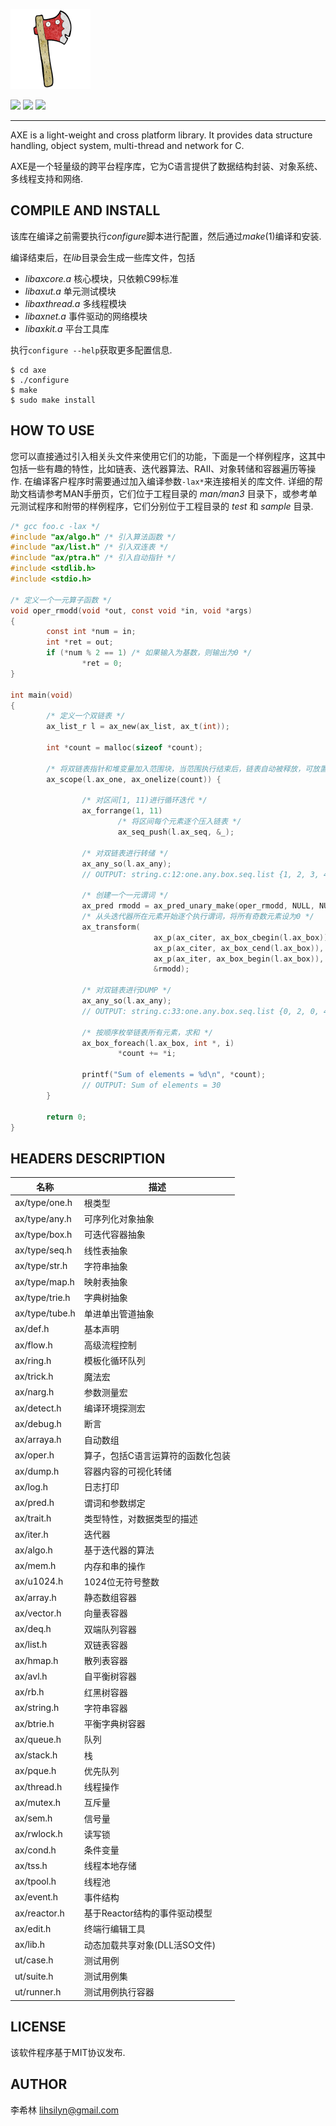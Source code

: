 ![AXE](./logo.png)

![](https://img.shields.io/badge/build-passing-green) ![](https://img.shields.io/badge/license-MIT-red) ![](https://img.shields.io/badge/language-C-purple)

---

AXE is a light-weight and cross platform library. It provides data structure handling, object system, multi-thread and network for C.

AXE是一个轻量级的跨平台程序库，它为C语言提供了数据结构封装、对象系统、多线程支持和网络.

## COMPILE AND INSTALL

该库在编译之前需要执行*configure*脚本进行配置，然后通过*make*(1)编译和安装.

编译结束后，在*lib*目录会生成一些库文件，包括

* *libaxcore.a* 核心模块，只依赖C99标准
* *libaxut.a* 单元测试模块
* *libaxthread.a* 多线程模块
* *libaxnet.a* 事件驱动的网络模块
* *libaxkit.a* 平台工具库

执行`configure --help`获取更多配置信息.

```
$ cd axe
$ ./configure
$ make
$ sudo make install
```

## HOW TO USE

您可以直接通过引入相关头文件来使用它们的功能，下面是一个样例程序，这其中包括一些有趣的特性，比如链表、迭代器算法、RAII、对象转储和容器遍历等操作. 在编译客户程序时需要通过加入编译参数`-lax*`来连接相关的库文件. 详细的帮助文档请参考MAN手册页，它们位于工程目录的 *man/man3* 目录下，或参考单元测试程序和附带的样例程序，它们分别位于工程目录的 *test* 和 *sample* 目录. 

```c
/* gcc foo.c -lax */
#include "ax/algo.h" /* 引入算法函数 */
#include "ax/list.h" /* 引入双连表 */
#include "ax/ptra.h" /* 引入自动指针 */
#include <stdlib.h>
#include <stdio.h>

/* 定义一个一元算子函数 */
void oper_rmodd(void *out, const void *in, void *args)
{
        const int *num = in;
        int *ret = out;
        if (*num % 2 == 1) /* 如果输入为基数，则输出为0 */
                *ret = 0;
}

int main(void)
{
        /* 定义一个双链表 */
        ax_list_r l = ax_new(ax_list, ax_t(int));

        int *count = malloc(sizeof *count);

        /* 将双链表指针和堆变量加入范围块，当范围执行结束后，链表自动被释放，可放置多个指针 */
        ax_scope(l.ax_one, ax_onelize(count)) {

                /* 对区间[1, 11)进行循环迭代 */
                ax_forrange(1, 11)
                        /* 将区间每个元素逐个压入链表 */
                        ax_seq_push(l.ax_seq, &_);

                /* 对双链表进行转储 */
                ax_any_so(l.ax_any);
                // OUTPUT: string.c:12:one.any.box.seq.list {1, 2, 3, 4, 5, 6, 7, 8, 9, 10}

                /* 创建一个一元谓词 */
                ax_pred rmodd = ax_pred_unary_make(oper_rmodd, NULL, NULL);
                /* 从头迭代器所在元素开始逐个执行谓词，将所有奇数元素设为0 */
                ax_transform(
                                ax_p(ax_citer, ax_box_cbegin(l.ax_box)),
                                ax_p(ax_citer, ax_box_cend(l.ax_box)),
                                ax_p(ax_iter, ax_box_begin(l.ax_box)),
                                &rmodd);

                /* 对双链表进行DUMP */
                ax_any_so(l.ax_any);
                // OUTPUT: string.c:33:one.any.box.seq.list {0, 2, 0, 4, 0, 6, 0, 8, 0, 10}

                /* 按顺序枚举链表所有元素，求和 */
                ax_box_foreach(l.ax_box, int *, i)
                        *count += *i;

                printf("Sum of elements = %d\n", *count);
                // OUTPUT: Sum of elements = 30
        }

        return 0;
}
```

## HEADERS DESCRIPTION

| 名称           | 描述 |
|---             |---   |
| ax/type/one.h  | 根类型 |
| ax/type/any.h  | 可序列化对象抽象 |
| ax/type/box.h  | 可迭代容器抽象 |
| ax/type/seq.h  | 线性表抽象 |
| ax/type/str.h  | 字符串抽象 |
| ax/type/map.h  | 映射表抽象 |
| ax/type/trie.h | 字典树抽象 |
| ax/type/tube.h | 单进单出管道抽象 |
| ax/def.h       | 基本声明 |
| ax/flow.h      | 高级流程控制 |
| ax/ring.h      | 模板化循环队列 |
| ax/trick.h     | 魔法宏 |
| ax/narg.h      | 参数测量宏 |
| ax/detect.h    | 编译环境探测宏 |
| ax/debug.h     | 断言 |
| ax/arraya.h    | 自动数组 |
| ax/oper.h      | 算子，包括C语言运算符的函数化包装 |
| ax/dump.h      | 容器内容的可视化转储 |
| ax/log.h       | 日志打印 |
| ax/pred.h      | 谓词和参数绑定 |
| ax/trait.h     | 类型特性，对数据类型的描述 |
| ax/iter.h      | 迭代器 |
| ax/algo.h      | 基于迭代器的算法 |
| ax/mem.h       | 内存和串的操作 |
| ax/u1024.h     | 1024位无符号整数 |
| ax/array.h     | 静态数组容器 |
| ax/vector.h    | 向量表容器 |
| ax/deq.h       | 双端队列容器 |
| ax/list.h      | 双链表容器 |
| ax/hmap.h      | 散列表容器 |
| ax/avl.h       | 自平衡树容器 |
| ax/rb.h        | 红黑树容器 |
| ax/string.h    | 字符串容器 |
| ax/btrie.h     | 平衡字典树容器 |
| ax/queue.h     | 队列 |
| ax/stack.h     | 栈 |
| ax/pque.h      | 优先队列 |
| ax/thread.h    | 线程操作 |
| ax/mutex.h     | 互斥量 |
| ax/sem.h       | 信号量 |
| ax/rwlock.h    | 读写锁 |
| ax/cond.h      | 条件变量 |
| ax/tss.h       | 线程本地存储 |
| ax/tpool.h     | 线程池 |
| ax/event.h     | 事件结构 |
| ax/reactor.h   | 基于Reactor结构的事件驱动模型 |
| ax/edit.h      | 终端行编辑工具 |
| ax/lib.h       | 动态加载共享对象(DLL活SO文件) |
| ut/case.h      | 测试用例 |
| ut/suite.h     | 测试用例集 |
| ut/runner.h    | 测试用例执行容器 |

## LICENSE

该软件程序基于MIT协议发布.

## AUTHOR

李希林 <lihsilyn@gmail.com>

